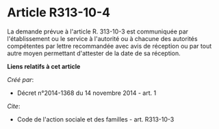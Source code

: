 # Article R313-10-4

La demande prévue à l'article R. 313-10-3 est communiquée par l'établissement ou le service à l'autorité ou à chacune des
autorités compétentes par lettre recommandée avec avis de réception ou par tout autre moyen permettant d'attester de la date
de sa réception.

**Liens relatifs à cet article**

_Créé par_:

  - Décret n°2014-1368 du 14 novembre 2014 - art. 1

_Cite_:

  - Code de l'action sociale et des familles - art. R313-10-3
